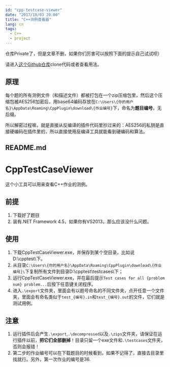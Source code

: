 ```yaml
---
id: "cpp-testcase-viewer"
date: "2017/10/03 20:00"
title: "C++测例查看器"
lang: cn
tags:
  - C++
  - project
---
```


仓库Private了，但是文章不删，如果你们厉害可以按照下面的提示自己试试呗）

请进入[这个Github仓库](https://github.com/viccrubs/CppTestCaseViewer)clone代码或者查看用法。

## 原理

每个题的所有测例文件（和描述文件）都被打包在一个zip压缩包里，然后这个压缩包被AES256加密后，用base64编码存放在`C:\Users\{你的用户名}\AppData\Roaming\CppPlugin\download\{作业编号}`下，命名为**题目编号**，无后缀。

所以解密过程嘛，就是直接从反编译的插件代码里抄过来的：AES256的私钥是直接硬编码在插件里的，所以直接使用反编译工具就能看到硬编码和算法。

## README.md

# CppTestCaseViewer

这个小工具可以用来查看C++作业的测例。

## 前提
1. 下载好了题目
2. 装有.NET Framework 4.5，如果你有VS2013，那么应该没什么问题。

## 使用
1. 下载CppTestCaseViewer.exe，并保存到某个空目录，比如说D:\cpptest\下。
2. 从目录`C:\Users\{你的用户名}\AppData\Roaming\CppPlugin\download\{作业编号}\`下复制所有文件到目录D:\cpptest\testcases\下；
3. 运行CppTestCaseViewer.exe，并在最后提示`Test cases for all {problem num} problem...`后按下任意键关闭程序。
5. 进入`.\export`文件夹，里面会有以题号命名的不同文件夹，点开任意一个文件夹，里面会有命名类似于`test_{编号}.in`和`test_{编号}.out`的文件，它们就是测试用例。

## 注意
1. 运行插件后会产生`.\export`,`.\decompressed`以及`.\zips`文件夹，请保证在运行插件以前，**把它们全部删掉**！目录只留一个exe文件和`.\testcases`文件夹，否则会报错！
2. 第二步的作业编号可以在下载题目的时候看到，如果不记得了，直接去目录里找就行。另外，第一次作业的编号是36.
